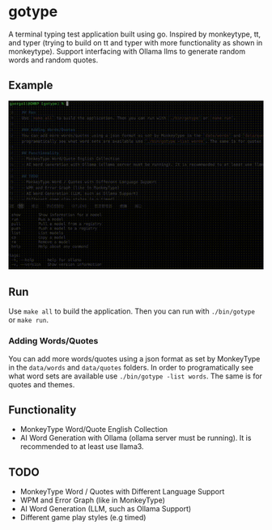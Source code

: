 # gotype

A terminal typing test application built using go. Inspired by monkeytype, tt, and typer (trying to build on tt and typer with more functionality as shown in monkeytype). Support interfacing with Ollama llms to generate random words and random quotes.

## Example

![](./images/gotype_intro.gif)

## Run
Use `make all` to build the application. Then you can run with `./bin/gotype` or `make run`.

### Adding Words/Quotes
You can add more words/quotes using a json format as set by MonkeyType in the `data/words` and `data/quotes` folders. In order to programatically see what word sets are available use `./bin/gotype -list words`. The same is for quotes and themes.

## Functionality
- MonkeyType Word/Quote English Collection
- AI Word Generation with Ollama (ollama server must be running). It is recommended to at least use llama3.

## TODO
- MonkeyType Word / Quotes with Different Language Support
- WPM and Error Graph (like in MonkeyType)
- AI Word Generation (LLM, such as Ollama Support)
- Different game play styles (e.g timed)